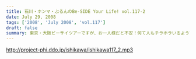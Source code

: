 ```yaml
---
title: 石川・ホンマ・ぶるんのBe-SIDE Your Life! vol.117-2
date: July 29, 2008
tags: ['2008', 'July 2008', 'vol.117']
draft: false
summary: 東京・大阪ビーサイツアーですが、お一人様だと不安！何て人もチラホラいるようですが、そんなアナタにもなかなか楽しんでいただける催事になる予定です。内容については・・・抱きしめる！？NAMAE
---
```


http://project-phi.ddo.jp/ishikawa/ishikawa117_2.mp3